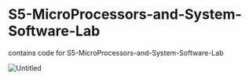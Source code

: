 # S5-MicroProcessors-and-System-Software-Lab

contains code for S5-MicroProcessors-and-System-Software-Lab



![Untitled](https://github.com/REM-moe/S5_DBMS-LAB-KTU/assets/98999089/8b2378a1-eedc-40e5-80d9-15116e46b2be)
